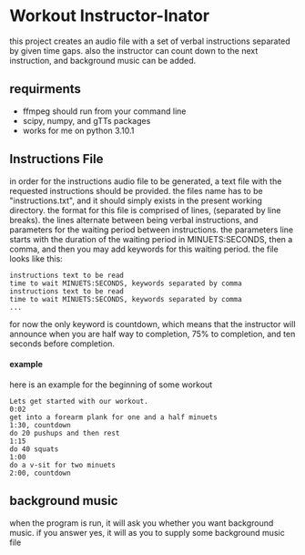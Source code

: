 # Workout Instructor-Inator

this project creates an audio file with a set of verbal instructions separated by given time gaps.
also the instructor can count down to the next instruction, and background music can be added.
## requirments
- ffmpeg should run from your command line
- scipy, numpy, and gTTs packages
- works for me on python 3.10.1

## Instructions File

in order for the instructions audio file to be generated, a text file with the requested instructions should be provided. the files name has to be "instructions.txt", and it should simply exists in the present working directory. the format for this file is comprised of lines, (separated by line breaks). the lines alternate between being verbal instructions, and parameters for the waiting period between instructions. the parameters line starts with the duration of the waiting period in MINUETS:SECONDS, then a comma, and then you may add keywords for this waiting period.
the file looks like this:

```text
instructions text to be read
time to wait MINUETS:SECONDS, keywords separated by comma
instructions text to be read
time to wait MINUETS:SECONDS, keywords separated by comma
...
```

for now the only keyword is countdown, which means that the instructor will announce when you are half way to completion, 75% to completion, and ten seconds before completion.

#### example

here is an example for the beginning of some workout

```text
Lets get started with our workout.
0:02
get into a forearm plank for one and a half minuets
1:30, countdown
do 20 pushups and then rest
1:15
do 40 squats
1:00
do a v-sit for two minuets
2:00, countdown
```

## background music

when the program is run, it will ask you whether you want background music. if you answer yes, it will as you to supply some background music file
